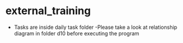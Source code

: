 # external_training
- Tasks are inside daily task folder
  -Please take a look at relationship diagram in folder d10 before executing the program
